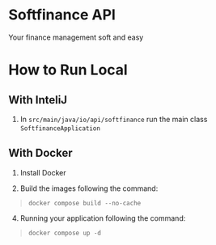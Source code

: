 # Softfinance API

Your finance management soft and easy

# How to Run Local

## With InteliJ

1. In `src/main/java/io/api/softfinance` run the main class `SoftfinanceApplication`

## With Docker

1. Install Docker

2. Build the images following the command:
> `docker compose build --no-cache`
4. Running your application following the command:
> `docker compose up -d`